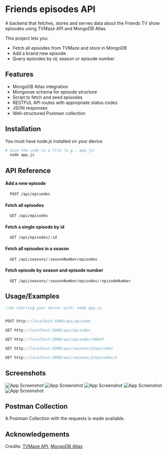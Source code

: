 # Friends episodes API

A backend that fetches, stores and serves data about the Friends TV show episodes using TVMaze API and MongoDB Atlas.

This project lets you:
- Fetch all episodes from TVMaze and store in MongoDB
- Add a brand new episode
- Query episodes by id, season or episode number


## Features

- MongoDB Atlas integration
- Mongoose schema for episode structure
- Script to fetch and seed episodes
- RESTFUL API routes with appropriate status codes
- JSON responses
- Well-structured Postman collection


## Installation

You must have node.js installed on your device

```bash
# Save the code in a file (e.g., app.js)
  node app.js
```
    
## API Reference

#### Add a new episode

```http
  POST /api/episodes
```


#### Fetch all episodes

```http
  GET /api/episodes  
```

#### Fetch a single episode by id

```http
  GET /api/episodes/:id  
```

#### Fetch all episodes in a season

```http
  GET /api/seasons/:seasonNumber/episodes  
```
#### Fetch episode by season and episode number
```http
  GET /api/seasons/:seasonNumber/episodes/:episodeNumber  
```



## Usage/Examples

```javascript
//On starting your server with: node app.js


POST http://localhost:5000/api/episode

GET http://localhost:5000/api/episodes

GET http://localhost:5000/api/episodes/40647

GET http://localhost:5000/api/seasons/2/episodes

GET http://localhost:5000/api/seasons/2/episodes/5
```


## Screenshots

![App Screenshot](https://i.ibb.co/k2tK5L3W/Screenshot-78.png)
![App Screenshot](https://i.ibb.co/nNCY6BgT/Screenshot-79.png)
![App Screenshot](https://i.ibb.co/z0PdKmz/Screenshot-80.png)
![App Screenshot](https://i.ibb.co/FqDpQ5Vv/Screenshot-81.png)
![App Screenshot](https://i.ibb.co/zWsTTqFp/Screenshot-82.png)
## Postman Collection
A Postman Collection with the requests is made available.
## Acknowledgements

Credits: [TVMaze API](https://api.tvmaze.com/singlesearch/shows?q=friends), [MongoDB Atlas](https://www.mongodb.com/atlas)
